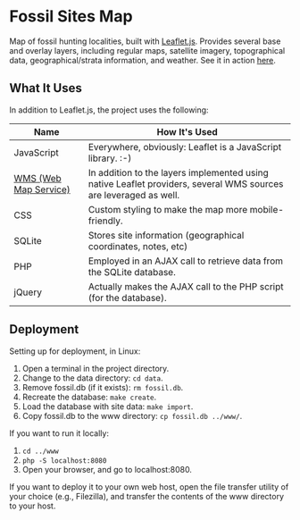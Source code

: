 # Fossil Sites Map

Map of fossil hunting localities, built with [Leaflet.js](https://leafletjs.com/).  Provides several base and overlay layers, including regular maps, satellite imagery, topographical data, geographical/strata information, and weather.  See it in action [here](https://fossilsites.goodguyscience.com/).

## What It Uses

In addition to Leaflet.js, the project uses the following:

Name | How It's Used
---------|----------
JavaScript | Everywhere, obviously: Leaflet is a JavaScript library.  :-)
[WMS (Web Map Service)](https://www.ogc.org/standards/wms) | In addition to the layers implemented using native Leaflet providers, several WMS sources are leveraged as well.
CSS | Custom styling to make the map more mobile-friendly.
SQLite | Stores site information (geographical coordinates, notes, etc)
PHP | Employed in an AJAX call to retrieve data from the SQLite database.
jQuery | Actually makes the AJAX call to the PHP script (for the database).

## Deployment

Setting up for deployment, in Linux:

1. Open a terminal in the project directory.
2. Change to the data directory: `cd data`.
3. Remove fossil.db (if it exists): `rm fossil.db`.
4. Recreate the database: `make create`.
5. Load the database with site data: `make import`.
6. Copy fossil.db to the www directory: `cp fossil.db ../www/`.

If you want to run it locally:

1. `cd ../www`
2. `php -S localhost:8080`
3. Open your browser, and go to localhost:8080.

If you want to deploy it to your own web host, open the file transfer utility of your choice (e.g., Filezilla), and transfer the contents of the www directory to your host.

